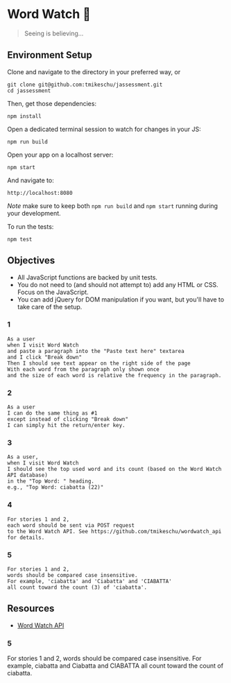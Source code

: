 # Word Watch 👀

> Seeing is believing...

## Environment Setup

Clone and navigate to the directory in your preferred way, or

```shell
git clone git@github.com:tmikeschu/jassessment.git
cd jassessment
```

Then, get those dependencies:

```shell
npm install
```

Open a dedicated terminal session to watch for changes in your JS:

```shell
npm run build
```

Open your app on a localhost server:

```shell
npm start
```

And navigate to:

```
http://localhost:8080
```

*Note* make sure to keep both `npm run build` and `npm start` running during your development.

To run the tests:

```shell
npm test
```

## Objectives

* All JavaScript functions are backed by unit tests.
* You do not need to (and should not attempt to) add any HTML or CSS. Focus on the JavaScript.
* You can add jQuery for DOM manipulation if you want, but you'll have to take care of the setup.

### 1

```
As a user  
when I visit Word Watch  
and paste a paragraph into the "Paste text here" textarea  
and I click "Break down"  
Then I should see text appear on the right side of the page  
With each word from the paragraph only shown once  
and the size of each word is relative the frequency in the paragraph.  
```

### 2

```
As a user  
I can do the same thing as #1  
except instead of clicking "Break down"  
I can simply hit the return/enter key.  
```

### 3

```
As a user,  
when I visit Word Watch  
I should see the top used word and its count (based on the Word Watch API database)  
in the "Top Word: " heading.  
e.g., "Top Word: ciabatta (22)"  
```

### 4

```
For stories 1 and 2,  
each word should be sent via POST request  
to the Word Watch API. See https://github.com/tmikeschu/wordwatch_api for details.
```

### 5

```
For stories 1 and 2,  
words should be compared case insensitive.  
For example, 'ciabatta' and 'Ciabatta' and 'CIABATTA' 
all count toward the count (3) of 'ciabatta'.  
```

## Resources

* [Word Watch API](https://github.com/tmikeschu/wordwatch_api)

### 5
For stories 1 and 2,
words should be compared case insensitive.
For example, ciabatta and Ciabatta and CIABATTA all count toward the count of ciabatta.

